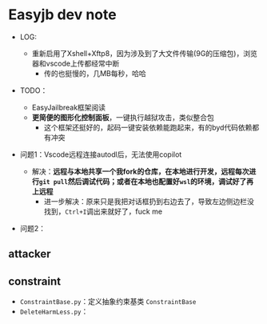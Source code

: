 # Easyjb dev note

- LOG:
  - 重新启用了Xshell+Xftp8，因为涉及到了大文件传输(9G的压缩包)，浏览器和vscode上传都经常中断
    - 传的也挺慢的，几MB每秒，哈哈

- TODO：
  - EasyJailbreak框架阅读
  - **更简便的图形化控制面板**，一键执行越狱攻击，类似整合包
    - 这个框架还挺好的，起码一键安装依赖能跑起来，有的byd代码依赖都有冲突
- 问题1：Vscode远程连接autodl后，无法使用copilot
  - 解决：**远程与本地共享一个我fork的仓库，在本地进行开发，远程每次进行`git pull`然后调试代码；或者在本地也配置好`wsl`的环境，调试好了再上远程**
    - 进一步解决：原来只是我把对话框扔到右边去了，导致左边侧边栏没找到，`Ctrl+I`调出来就好了，fuck me
- 问题2：

## attacker

## constraint

- `ConstraintBase.py`：定义抽象约束基类 `ConstraintBase`
- `DeleteHarmLess.py`：

